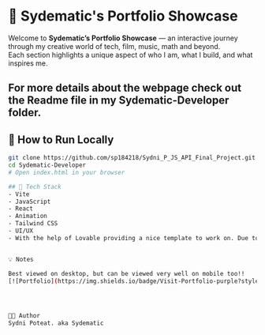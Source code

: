 # 🌌 Sydematic's Portfolio Showcase

Welcome to **Sydematic’s Portfolio Showcase** — an interactive journey through my creative world of tech, film, music, math and beyond.  
Each section highlights a unique aspect of who I am, what I build, and what inspires me.  

## For more details about the webpage check out the Readme file in my Sydematic-Developer folder.

## 🔧 How to Run Locally

```bash
git clone https://github.com/sp184218/Sydni_P_JS_API_Final_Project.git
cd Sydematic-Developer
# Open index.html in your browser

## 🚀 Tech Stack
- Vite
- JavaScript
- React
- Animation
- Tailwind CSS
- UI/UX
- With the help of Lovable providing a nice template to work on. Due to time constraints, Lovable managed to help with getting the UI files done in a timely manner, while it was in tsx, I managed to translate it to jsx with some cool ai tools while being able to focus on javascript and styling much easier and less hassle. 


💡 Notes

Best viewed on desktop, but can be viewed very well on mobile too!!
[![Portfolio](https://img.shields.io/badge/Visit-Portfolio-purple?style=for-the-badge)](https://sydematicuniverse.netlify.app/#hero)




🧑‍💻 Author
Sydni Poteat. aka Sydematic
